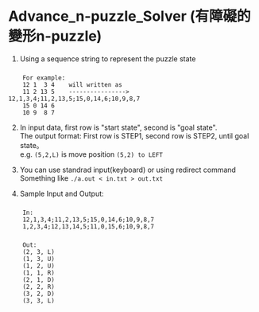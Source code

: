Advance_n-puzzle_Solver (有障礙的變形n-puzzle)
=====

1. Using a sequence string to represent the puzzle state  

###
		For example:  
		12 1  3 4    will written as  
		11 2 13 5    ---------------->   12,1,3,4;11,2,13,5;15,0,14,6;10,9,8,7  
		15 0 14 6  
		10 9  8 7  

2. In input data, first row is "start state", second is "goal state".  
   The output format: First row is STEP1, second row is STEP2, until goal state。  
   e.g. `(5,2,L)` is move position `(5,2) to LEFT`

3. You can use standrad input(keyboard) or using redirect command  
	Something like `./a.out < in.txt > out.txt`

4. Sample Input and Output:  
  
###
		In:
		12,1,3,4;11,2,13,5;15,0,14,6;10,9,8,7  
		1,2,3,4;12,13,14,5;11,0,15,6;10,9,8,7 
###
		Out:  
		(2, 3, L)  
		(1, 3, U)  
		(1, 2, U)  
		(1, 1, R)  
		(2, 1, D)  
		(2, 2, R)  
		(3, 2, D)  
		(3, 3, L)  
                

